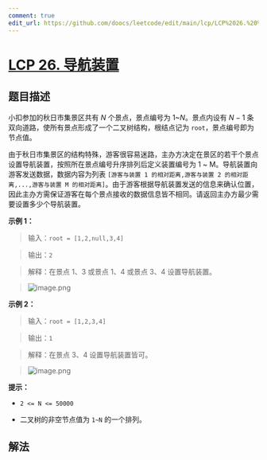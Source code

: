 ```yaml
---
comment: true
edit_url: https://github.com/doocs/leetcode/edit/main/lcp/LCP%2026.%20%E5%AF%BC%E8%88%AA%E8%A3%85%E7%BD%AE/README.md
---
```


# [LCP 26. 导航装置](https://leetcode.cn/problems/hSRGyL)

## 题目描述

<!-- 这里写题目描述 -->

小扣参加的秋日市集景区共有 $N$ 个景点，景点编号为 $1$~$N$。景点内设有 $N-1$ 条双向道路，使所有景点形成了一个二叉树结构，根结点记为 `root`，景点编号即为节点值。

由于秋日市集景区的结构特殊，游客很容易迷路，主办方决定在景区的若干个景点设置导航装置，按照所在景点编号升序排列后定义装置编号为 1 ~ M。导航装置向游客发送数据，数据内容为列表 `[游客与装置 1 的相对距离,游客与装置 2 的相对距离,...,游客与装置 M 的相对距离]`。由于游客根据导航装置发送的信息来确认位置，因此主办方需保证游客在每个景点接收的数据信息皆不相同。请返回主办方最少需要设置多少个导航装置。

**示例 1：**

> 输入：`root = [1,2,null,3,4]`

>

> 输出：`2`

>

> 解释：在景点 1、3 或景点 1、4 或景点 3、4 设置导航装置。

>

> ![image.png](https://fastly.jsdelivr.net/gh/doocs/leetcode@main/lcp/LCP%2026.%20导航装置/images/1597996812-tqrgwu-image.png)

**示例 2：**

> 输入：`root = [1,2,3,4]`

>

> 输出：`1`

>

> 解释：在景点 3、4 设置导航装置皆可。

>

> ![image.png](https://fastly.jsdelivr.net/gh/doocs/leetcode@main/lcp/LCP%2026.%20导航装置/images/1597996826-EUQRyz-image.png)

**提示：**

-   `2 <= N <= 50000`

-   二叉树的非空节点值为 `1~N` 的一个排列。

## 解法

<!-- end -->
